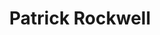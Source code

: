 ---
user: rockwell
title: Patrick Rockwell
position: Senior Designer
company: W+K
featured: true
sns: https://www.instagram.com/fun_patrick/
talk: keynote
bio: "An American in China, Patrick is an NBA fan with a street art background who enjoys catching LOLz, designing acid-soaked, internet-inspired graphics and pronouncing GIF with a hard 'G'. "

biocn: "An American in China, Patrick is an NBA fan with a street art background who enjoys catching LOLz, designing acid-soaked, internet-inspired graphics and pronouncing GIF with a hard 'G'. "

---